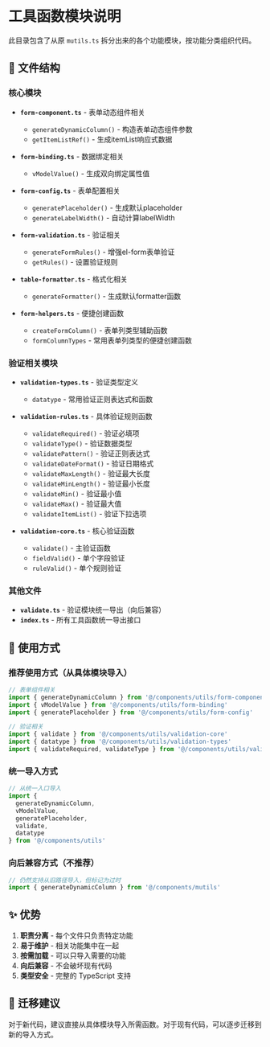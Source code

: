 # 工具函数模块说明

此目录包含了从原 `mutils.ts` 拆分出来的各个功能模块，按功能分类组织代码。

## 📁 文件结构

### 核心模块

- **`form-component.ts`** - 表单动态组件相关
  - `generateDynamicColumn()` - 构造表单动态组件参数
  - `getItemListRef()` - 生成itemList响应式数据

- **`form-binding.ts`** - 数据绑定相关
  - `vModelValue()` - 生成双向绑定属性值

- **`form-config.ts`** - 表单配置相关
  - `generatePlaceholder()` - 生成默认placeholder
  - `generateLabelWidth()` - 自动计算labelWidth

- **`form-validation.ts`** - 验证相关
  - `generateFormRules()` - 增强el-form表单验证
  - `getRules()` - 设置验证规则

- **`table-formatter.ts`** - 格式化相关
  - `generateFormatter()` - 生成默认formatter函数

- **`form-helpers.ts`** - 便捷创建函数
  - `createFormColumn()` - 表单列类型辅助函数
  - `formColumnTypes` - 常用表单列类型的便捷创建函数

### 验证相关模块

- **`validation-types.ts`** - 验证类型定义
  - `datatype` - 常用验证正则表达式和函数

- **`validation-rules.ts`** - 具体验证规则函数
  - `validateRequired()` - 验证必填项
  - `validateType()` - 验证数据类型
  - `validatePattern()` - 验证正则表达式
  - `validateDateFormat()` - 验证日期格式
  - `validateMaxLength()` - 验证最大长度
  - `validateMinLength()` - 验证最小长度
  - `validateMin()` - 验证最小值
  - `validateMax()` - 验证最大值
  - `validateItemList()` - 验证下拉选项

- **`validation-core.ts`** - 核心验证函数
  - `validate()` - 主验证函数
  - `fieldValid()` - 单个字段验证
  - `ruleValid()` - 单个规则验证

### 其他文件

- **`validate.ts`** - 验证模块统一导出（向后兼容）
- **`index.ts`** - 所有工具函数统一导出接口

## 🔄 使用方式

### 推荐使用方式（从具体模块导入）
```typescript
// 表单组件相关
import { generateDynamicColumn } from '@/components/utils/form-component'
import { vModelValue } from '@/components/utils/form-binding'
import { generatePlaceholder } from '@/components/utils/form-config'

// 验证相关
import { validate } from '@/components/utils/validation-core'
import { datatype } from '@/components/utils/validation-types'
import { validateRequired, validateType } from '@/components/utils/validation-rules'
```

### 统一导入方式
```typescript
// 从统一入口导入
import { 
  generateDynamicColumn, 
  vModelValue, 
  generatePlaceholder,
  validate,
  datatype
} from '@/components/utils'
```

### 向后兼容方式（不推荐）
```typescript
// 仍然支持从旧路径导入，但标记为过时
import { generateDynamicColumn } from '@/components/mutils'
```

## ✨ 优势

1. **职责分离** - 每个文件只负责特定功能
2. **易于维护** - 相关功能集中在一起
3. **按需加载** - 可以只导入需要的功能
4. **向后兼容** - 不会破坏现有代码
5. **类型安全** - 完整的 TypeScript 支持

## 🚀 迁移建议

对于新代码，建议直接从具体模块导入所需函数。对于现有代码，可以逐步迁移到新的导入方式。 